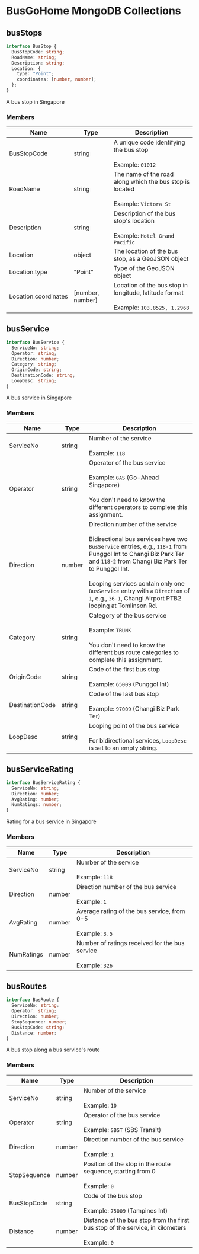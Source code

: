 # BusGoHome MongoDB Collections

## busStops

```typescript
interface BusStop {
  BusStopCode: string;
  RoadName: string;
  Description: string;
  Location: {
    type: "Point";
    coordinates: [number, number];
  };
}
```

A bus stop in Singapore

### Members

| Name                 | Type             | Description                                                                                 |
| --                   | --               | --                                                                                          |
| BusStopCode          | string           | A unique code identifying the bus stop<br/><br/>Example: `01012`                            |
| RoadName             | string           | The name of the road along which the bus stop is located<br/><br/>Example: `Victora St`     |
| Description          | string           | Description of the bus stop's location<br/><br/>Example: `Hotel Grand Pacific`              |
| Location             | object           | The location of the bus stop, as a GeoJSON object                                           |
| Location.type        | "Point"          | Type of the GeoJSON object                                                                  |
| Location.coordinates | [number, number] | Location of the bus stop in longitude, latitude format<br/><br/>Example: `103.8525, 1.2968` |

## busService

```typescript
interface BusService {
  ServiceNo: string;
  Operator: string;
  Direction: number;
  Category: string;
  OriginCode: string;
  DestinationCode: string;
  LoopDesc: string;
}
```

A bus service in Singapore

### Members

| Name            | Type   | Description                                                                                                                                                                                                                                                                                                                                                       |
| --              | --     | --                                                                                                                                                                                                                                                                                                                                                                |
| ServiceNo       | string | Number of the service<br/><br/>Example: `118`                                                                                                                                                                                                                                                                                                                     |
| Operator        | string | Operator of the bus service<br/><br/>Example: `GAS` (Go-Ahead Singapore)<br/><br/>You don't need to know the different operators to complete this assignment.                                                                                                                                                                                                     |
| Direction       | number | Direction number of the service<br/><br/>Bidirectional bus services have two `BusService` entries, e.g., `118-1` from Punggol Int to Changi Biz Park Ter and `118-2` from Changi Biz Park Ter to Punggol Int.<br/><br/>Looping services contain only one `BusService` entry with a `Direction` of `1`, e.g., `36-1`, Changi Airport PTB2 looping at Tomlinson Rd. |
| Category        | string | Category of the bus service<br/><br/>Example: `TRUNK`<br/><br/>You don't need to know the different bus route categories to complete this assignment.                                                                                                                                                                                                             |
| OriginCode      | string | Code of the first bus stop<br/><br/>Example: `65009` (Punggol Int)                                                                                                                                                                                                                                                                                                |
| DestinationCode | string | Code of the last bus stop<br/><br/>Example: `97009` (Changi Biz Park Ter)                                                                                                                                                                                                                                                                                         |
| LoopDesc        | string | Looping point of the bus service<br/><br/>For bidirectional services, `LoopDesc` is set to an empty string.                                                                                                                                                                                                                                                       |

## busServiceRating

```typescript
interface BusServiceRating {
  ServiceNo: string;
  Direction: number;
  AvgRating: number;
  NumRatings: number;
}
```

Rating for a bus service in Singapore

### Members

| Name       | Type   | Description                                                            |
| --         | --     | --                                                                     |
| ServiceNo  | string | Number of the service<br/><br/>Example: `118`                          |
| Direction  | number | Direction number of the bus service<br/><br/>Example: `1`              |
| AvgRating  | number | Average rating of the bus service, from 0-5<br/><br/>Example: `3.5`    |
| NumRatings | number | Number of ratings received for the bus service<br/><br/>Example: `326` |

## busRoutes

```typescript
interface BusRoute {
  ServiceNo: string;
  Operator: string;
  Direction: number;
  StopSequence: number;
  BusStopCode: string;
  Distance: number;
}
```

A bus stop along a bus service's route

### Members

| Name         | Type   | Description                                                                                          |
| --           | --     | --                                                                                                   |
| ServiceNo    | string | Number of the service<br/><br/>Example: `10`                                                         |
| Operator     | string | Operator of the bus service<br/><br/>Example: `SBST` (SBS Transit)                                   |
| Direction    | number | Direction number of the bus service<br/><br/>Example: `1`                                            |
| StopSequence | number | Position of the stop in the route sequence, starting from 0<br/><br/>Example: `0`                    |
| BusStopCode  | string | Code of the bus stop<br/><br/>Example: `75009` (Tampines Int)                                        |
| Distance     | number | Distance of the bus stop from the first bus stop of the service, in kilometers<br/><br/>Example: `0` |

